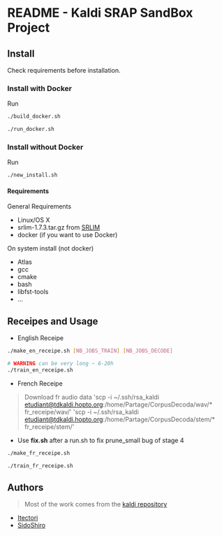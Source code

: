 # README - Kaldi SRAP SandBox Project

## Install

Check requirements before installation.

### Install with Docker

Run

```sh
./build_docker.sh

./run_docker.sh
```

### Install without Docker


Run

```sh
./new_install.sh
```

#### Requirements

General Requirements

* Linux/OS X
* srlim-1.7.3.tar.gz from [SRLIM](http://www.speech.sri.com/projects/srilm/download.html)
* docker (if you want to use Docker)

On system install (not docker)

* Atlas
* gcc
* cmake
* bash
* libfst-tools
* ...

## Receipes and Usage

* English Receipe

```sh
./make_en_receipe.sh [NB_JOBS_TRAIN] [NB_JOBS_DECODE]

# WARNING can be very long ~ 6-20h 
./train_en_receipe.sh
```

* French Receipe

> Download fr audio data
> 'scp -i ~/.ssh/rsa_kaldi etudiant@tdkaldi.hopto.org:/home/Partage/CorpusDecoda/wav/* fr_receipe/wav/'
> 'scp -i ~/.ssh/rsa_kaldi etudiant@tdkaldi.hopto.org:/home/Partage/CorpusDecoda/stem/* fr_receipe/stem/'

* Use **fix.sh** after a run.sh to fix prune_small bug of stage 4

```sh
./make_fr_receipe.sh

./train_fr_receipe.sh
```

## Authors

> Most of the work comes from the [kaldi repository](https://github.com/kaldi-asr/kaldi)

* [Itectori](https://github.com/itectori)
* [SidoShiro](https://github.com/SidoShiro)

